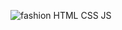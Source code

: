 ![fashion](https://github.com/Sat-hyar/Fashion-Shop/assets/110375145/ee9a53d1-e401-4708-9e5b-f32d63225c37)
HTML CSS JS
